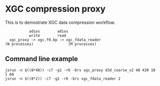 # XGC compression proxy

This is to demostrate XGC data compression workflow.

```
           adios        adios
           write        read
  xgc_proxy -> xgc.f0.bp -> xgc_fdata_reader
(N processes)                (M processes)
```

## Command line example

```
jsrun -n $((8*48)) -c7 -g1 -r6 -brs xgc_proxy d3d_coarse_v2 48 420 10 1 60
jsrun -n $((8*2)) -c7 -g1 -r6 -brs xgc_fdata_reader 2
```
